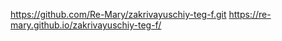 https://github.com/Re-Mary/zakrivayuschiy-teg-f.git
https://re-mary.github.io/zakrivayuschiy-teg-f/
